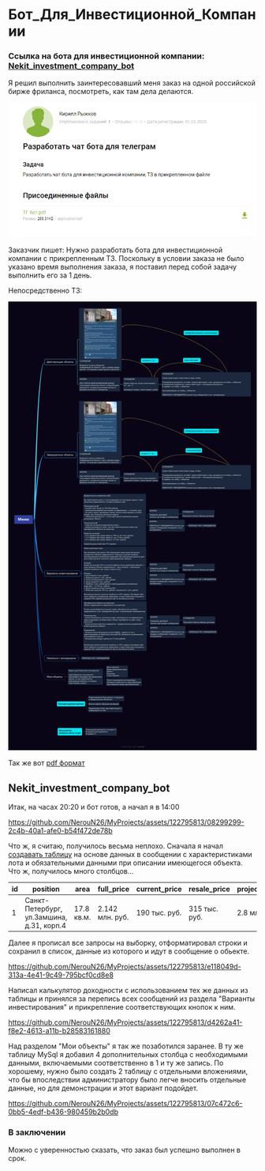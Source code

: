# Бот_Для_Инвестиционной_Компании
### Ссылка на бота для инвестиционной компании: [Nekit_investment_company_bot](http://t.me/Nekit_investment_company_bot)

Я решил выполнить заинтересовавший меня заказ на одной российской бирже фриланса, посмотреть, как там дела делаются.

![order](order.png)

Заказчик пишет: Нужно разработать бота для инвестиционной компании с прикрепленным ТЗ.
Поскольку в условии заказа не было указано время выполнения заказа, я поставил перед собой задачу выполнить его за 1 день.

Непосредственно ТЗ:

![TS](TS_on_the_bot.jpg)

Так же вот [pdf формат](TS_on_the_bot.pdf)

## Nekit_investment_company_bot

Итак, на часах 20:20 и бот готов, а начал я в 14:00

https://github.com/NerouN26/MyProjects/assets/122795813/08299299-2c4b-40a1-afe0-b54f472de78b

Что ж, я считаю, получилось весьма неплохо. Сначала я начал [создавать таблицу](create_table_Invest_comp.sql) на основе данных в сообщении с характеристиками лота и обязательными данными при описании имеющегося объекта. Что ж, получилось много столбцов...


| id | position                                  | area       | full_price      | current_price | resale_price  | projected_price_no_repair | projected_price_whith_repair | planned_profitability | yearly | implementation_period | amount_of_attraction     | iden   | summa   | opisanie                     | status  |
----|-------------------------------------------|------------|-----------------|---------------|---------------|---------------------------|------------------------------|-----------------------|--------|-----------------------|--------------------------|--------|---------|------------------------------|---------|
|  1 | Cанкт-Петербург, ул.Замшина, д.31, корп.4 | 17.8 кв.м. | 2.142 млн. руб. | 190 тыс. руб. | 315 тыс. руб. | 2.8 млн. руб.             | 3.2 млн. руб.                | 20-24%                | 36-41% | 3-4 мес.              | от 0.3 до 1.15 млн. руб. | Nikita | 1000000 | помещение площадью 17,8 кв.м | нежилое |

Далее я прописал все запросы на выборку, отформатировал строки и сохранил в список, данные из которого и идут в сообщение о обьекте.

https://github.com/NerouN26/MyProjects/assets/122795813/e118049d-313a-4e41-9c49-795bcf0cd8e8

Написал калькулятор доходности с использованием тех же данных из таблицы и принялся за перепись всех сообщений из раздела "Варианты инвестирования" и прикрепление соответствующих кнопок к ним.

https://github.com/NerouN26/MyProjects/assets/122795813/d4262a41-f8e2-4613-a11b-b28583161880

Над разделом "Мои объекты" я так же позаботился заранее. В ту же таблицу MySql я добавил 4 дополнительных столбца с необходимыми данными, включаемыми соответственно в 1 и ту же запись. По хорошему, нужно было создать 2 таблицу с отдельными вложениями, что бы впоследствии администратору было легче вносить отдельные данные, но для демонстрации и этот вариант подойдет.

https://github.com/NerouN26/MyProjects/assets/122795813/07c472c6-0bb5-4edf-b436-980459b2b0db

### В заключении
Можно с уверенностью сказать, что заказ был успешно выполнен в срок.
